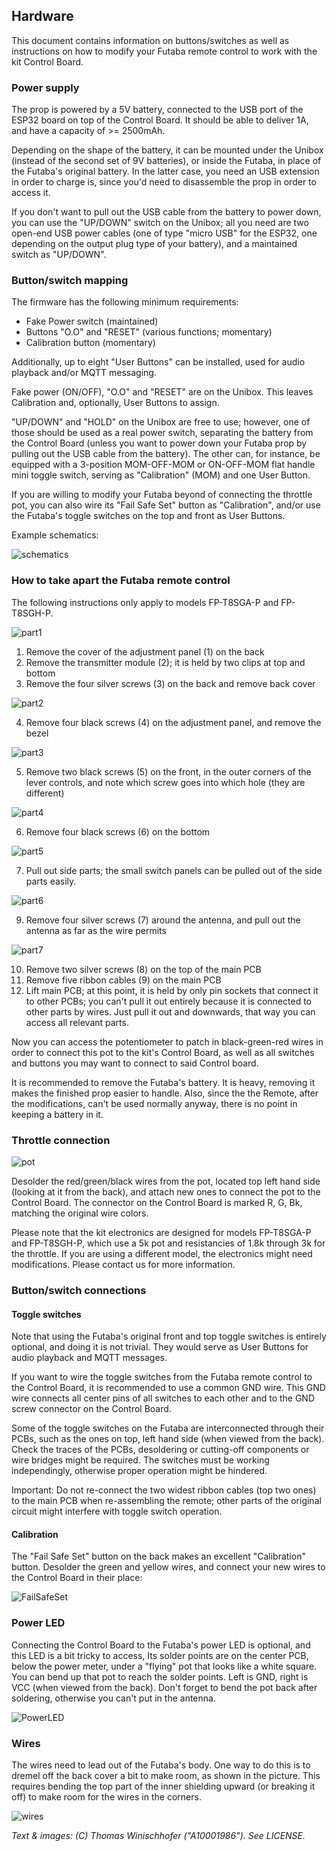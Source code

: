 ## Hardware

This document contains information on buttons/switches as well as instructions on how to modify your Futaba remote control to work with the kit Control Board.

### Power supply

The prop is powered by a 5V battery, connected to the USB port of the ESP32 board on top of the Control Board. It should be able to deliver 1A, and have a capacity of >= 2500mAh.

Depending on the shape of the battery, it can be mounted under the Unibox (instead of the second set of 9V batteries), or inside the Futaba, in place of the Futaba's original battery. In the latter case, you need an USB extension in order to charge is, since you'd need to disassemble the prop in order to access it.

If you don't want to pull out the USB cable from the battery to power down, you can use the "UP/DOWN" switch on the Unibox; all you need are two open-end USB power cables (one of type "micro USB" for the ESP32, one depending on the output plug type of your battery), and a maintained switch as "UP/DOWN". 

### Button/switch mapping

The firmware has the following minimum requirements:
- Fake Power switch (maintained)
- Buttons "O.O" and "RESET" (various functions; momentary)
- Calibration button (momentary)

Additionally, up to eight "User Buttons" can be installed, used for audio playback and/or MQTT messaging.

Fake power (ON/OFF), "O.O" and "RESET" are on the Unibox. This leaves Calibration and, optionally, User Buttons to assign.

"UP/DOWN" and "HOLD" on the Unibox are free to use; however, one of those should be used as a real power switch, separating the battery from the Control Board (unless you want to power down your Futaba prop by pulling out the USB cable from the battery). The other can, for instance, be equipped with a 3-position MOM-OFF-MOM or ON-OFF-MOM flat handle mini toggle switch, serving as "Calibration" (MOM) and one User Button. 

If you are willing to modify your Futaba beyond of connecting the throttle pot, you can also wire its "Fail Safe Set" button as "Calibration", and/or use the Futaba's toggle switches on the top and front as User Buttons.

Example schematics:

![schematics](img/schematics.png)

### How to take apart the Futaba remote control

The following instructions only apply to models FP-T8SGA-P and FP-T8SGH-P.

![part1](img/htof1.jpg)

1) Remove the cover of the adjustment panel (1) on the back
2) Remove the transmitter module (2); it is held by two clips at top and bottom
3) Remove the four silver screws (3) on the back and remove back cover

![part2](img/htof2.jpg)

4) Remove four black screws (4) on the adjustment panel, and remove the bezel

![part3](img/htof3.jpg)

5) Remove two black screws (5) on the front, in the outer corners of the lever controls, and note which screw goes into which hole (they are different)

![part4](img/htof4.jpg)

6) Remove four black screws (6) on the bottom

![part5](img/htof5.jpg)

7) Pull out side parts; the small switch panels can be pulled out of the side parts easily.

![part6](img/htof6.jpg)

9) Remove four silver screws (7) around the antenna, and pull out the antenna as far as the wire permits

![part7](img/htof7.jpg)

10) Remove two silver screws (8) on the top of the main PCB
11) Remove five ribbon cables (9) on the main PCB
12) Lift main PCB; at this point, it is held by only pin sockets that connect it to other PCBs; you can't pull it out entirely because it is connected to other parts by wires. Just pull it out and downwards, that way you can access all relevant parts.

Now you can access the potentiometer to patch in black-green-red wires in order to connect this pot to the kit's Control Board, as well as all switches and buttons you may want to connect to said Control board.

It is recommended to remove the Futaba's battery. It is heavy, removing it makes the finished prop easier to handle. Also, since the the Remote, after the modifications, can't be used normally anyway, there is no point in keeping a battery in it.

### Throttle connection

![pot](img/pot.jpg)

Desolder the red/green/black wires from the pot, located top left hand side (looking at it from the back), and attach new ones to connect the pot to the Control Board. The connector on the Control Board is marked R, G, Bk, matching the original wire colors.

Please note that the kit electronics are designed for models FP-T8SGA-P and FP-T8SGH-P, which use a 5k pot and resistancies of 1.8k through 3k for the throttle. If you are using a different model, the electronics might need modifications. Please contact us for more information.

### Button/switch connections

#### Toggle switches

Note that using the Futaba's original front and top toggle switches is entirely optional, and doing it is not trivial. They would serve as User Buttons for audio playback and MQTT messages.

If you want to wire the toggle switches from the Futaba remote control to the Control Board, it is recommended to use a common GND wire. This GND wire connects all center pins of all switches to each other and to the GND screw connector on the Control Board.

Some of the toggle switches on the Futaba are interconnected through their PCBs, such as the ones on top, left hand side (when viewed from the back). Check the traces of the PCBs, desoldering or cutting-off components or wire bridges might be required. The switches must be working independingly, otherwise proper operation might be hindered.

Important: Do not re-connect the two widest ribbon cables (top two ones) to the main PCB when re-assembling the remote; other parts of the original circuit might interfere with toggle switch operation.

#### Calibration

The "Fail Safe Set" button on the back makes an excellent "Calibration" button. Desolder the green and yellow wires, and connect your new wires to the Control Board in their place:

![FailSafeSet](img/fss.jpg)

### Power LED

Connecting the Control Board to the Futaba's power LED is optional, and this LED is a bit tricky to access, Its solder points are on the center PCB, below the power meter, under a "flying" pot that looks like a white square. You can bend up that pot to reach the solder points. Left is GND, right is VCC (when viewed from the back). Don't forget to bend the pot back after soldering, otherwise you can't put in the antenna.

![PowerLED](img/pled.jpg)

### Wires

The wires need to lead out of the Futaba's body. One way to do this is to dremel off the back cover a bit to make room, as shown in the picture. This requires bending the top part of the inner shielding upward (or breaking it off) to make room for the wires in the corners.

![wires](img/wires.jpg)


_Text & images: (C) Thomas Winischhofer ("A10001986"). See LICENSE._
